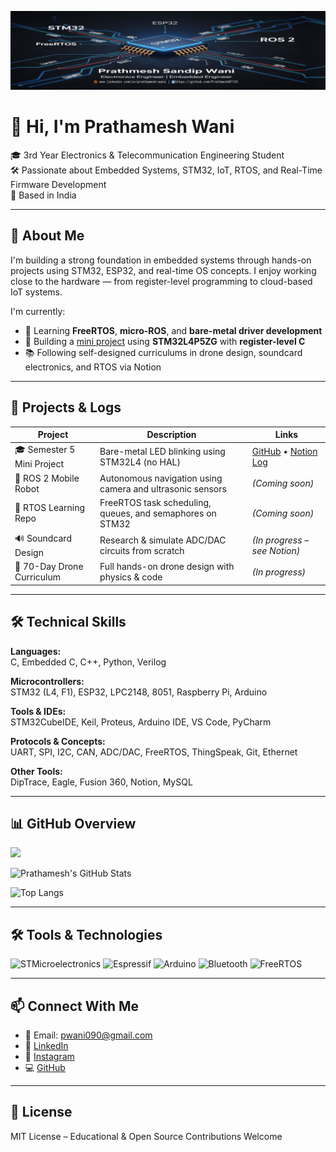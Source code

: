 ![Banner](./Cover-Image.png)

# 👋 Hi, I'm Prathamesh Wani

🎓 3rd Year Electronics & Telecommunication Engineering Student  
🛠️ Passionate about Embedded Systems, STM32, IoT, RTOS, and Real-Time Firmware Development  
📍 Based in India

---

## 🚀 About Me

I'm building a strong foundation in embedded systems through hands-on projects using STM32, ESP32, and real-time OS concepts. I enjoy working close to the hardware — from register-level programming to cloud-based IoT systems.

I'm currently:
- 🌱 Learning **FreeRTOS**, **micro-ROS**, and **bare-metal driver development**
- 🔧 Building a [mini project](https://github.com/prathmesh07123/MiniProject-Sem5-STM32-BareMetal) using **STM32L4P5ZG** with **register-level C**
- 📚 Following self-designed curriculums in drone design, soundcard electronics, and RTOS via Notion

---

## 📂 Projects & Logs

| Project | Description | Links |
|--------|-------------|--------|
| 🎓 Semester 5 Mini Project | Bare-metal LED blinking using STM32L4 (no HAL) | [GitHub](https://github.com/prathmesh07123/MiniProject-Sem5-STM32-BareMetal) • [Notion Log](https://www.notion.so/Mini-Project-Weekly-Log-Embedded-Systems-22fd5e68aa1780f4bacfd44b15a03610?source=copy_link) |
| 🤖 ROS 2 Mobile Robot | Autonomous navigation using camera and ultrasonic sensors | *(Coming soon)* |
| 🧠 RTOS Learning Repo | FreeRTOS task scheduling, queues, and semaphores on STM32 | *(Coming soon)* |
| 🔊 Soundcard Design | Research & simulate ADC/DAC circuits from scratch | *(In progress – see Notion)* |
| 🚁 70-Day Drone Curriculum | Full hands-on drone design with physics & code | *(In progress)* |

---

## 🛠 Technical Skills

**Languages:**  
C, Embedded C, C++, Python, Verilog

**Microcontrollers:**  
STM32 (L4, F1), ESP32, LPC2148, 8051, Raspberry Pi, Arduino

**Tools & IDEs:**  
STM32CubeIDE, Keil, Proteus, Arduino IDE, VS Code, PyCharm

**Protocols & Concepts:**  
UART, SPI, I2C, CAN, ADC/DAC, FreeRTOS, ThingSpeak, Git, Ethernet

**Other Tools:**  
DipTrace, Eagle, Fusion 360, Notion, MySQL

---

## 📊 GitHub Overview

![](https://komarev.com/ghpvc/?username=prathmesh07123&color=blue&style=flat-square)

![Prathamesh's GitHub Stats](https://github-readme-stats.vercel.app/api?username=prathmesh07123&show_icons=true&theme=tokyonight)

![Top Langs](https://github-readme-stats.vercel.app/api/top-langs/?username=prathmesh07123&layout=compact&theme=tokyonight)

---

## 🛠 Tools & Technologies

![STMicroelectronics](https://img.shields.io/badge/ST%20Microelectronics-03234B?style=for-the-badge&logo=STMicroelectronics&logoColor=white)
![Espressif](https://img.shields.io/badge/Espressif-E7352C?style=for-the-badge&logo=espressif&logoColor=white)
![Arduino](https://img.shields.io/badge/Arduino-00979D?style=for-the-badge&logo=arduino&logoColor=white)
![Bluetooth](https://img.shields.io/badge/Bluetooth-0082FC?style=for-the-badge&logo=bluetooth&logoColor=white)
![FreeRTOS](https://img.shields.io/badge/FreeRTOS-44CC11?style=for-the-badge&logo=FreeRTOS&logoColor=white)

---

## 📫 Connect With Me

- 📧 Email: pwani090@gmail.com  
- 💼 [LinkedIn](https://linkedin.com/in/prathamesh-wani-263795322)  
- 📸 [Instagram](https://instagram.com/your_username)  
- 💻 [GitHub](https://github.com/prathmesh07123)

---

## 📜 License

MIT License – Educational & Open Source Contributions Welcome
